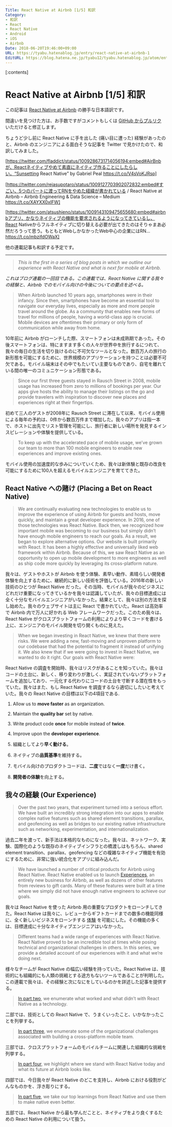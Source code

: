 ```yaml
---
Title: React Native at Airbnb [1/5] 和訳
Category:
- 和訳
- React
- React Native
- Android
- iOS
- Airbnb
Date: 2018-06-20T19:46:00+09:00
URL: https://tyabu.hatenablog.jp/entry/react-native-at-airbnb-1
EditURL: https://blog.hatena.ne.jp/tyabu12/tyabu.hatenablog.jp/atom/entry/17391345971655926755
---
```


[:contents]

React Native at Airbnb [1/5] 和訳
===

この記事は [React Native at Airbnb](https://medium.com/airbnb-engineering/react-native-at-airbnb-f95aa460be1c) の勝手な日本語訳です。

間違いを見つけた方は、お手数ですがコメントもしくは [GitHub からプルリク](https://github.com/tyabu12/blog/edit/master/tyabu.hatenablog.jp/entry/react-native-at-airbnb-1.md) いただけると修正します。

ちょうど少し前に React Native に手を出した (痛い目に遭った) 経験があったのと、Airbnb のエンジニアによる面白そうな記事を Twitter で見かけたので、和訳してみました。

[https://twitter.com/fladdict/status/1009286731714056194:embed#AirBnbが、Reactネイティブやめて素直にネイティブ作ることにしたらしい。“Sunsetting React Native” by Gabriel Peal https://t.co/V4sVoKJRsp]

[https://twitter.com/rejasupotaro/status/1009127703902072832:embed#すごい、5つのパートに渡ってRNをやめた経緯が書かれている / React Native at Airbnb – Airbnb Engineering & Data Science – Medium https://t.co/XAYXX0xIFW]

[https://twitter.com/atsushieno/status/1009143109475655680:embed#airbnbアプリ、かなりネイティブの機能を要求されるようになってきているし、React Nativeからフルネイティブに切り替える必要が出てきたのはそりゃまあ必然だろうって思う。もともとWebしかなかったWeb中心の企業にはRN… https://t.co/mbzifdOWaX]

他の連載記事も和訳する予定です。

---

>*This is the first in a series of blog posts in which we outline our experience with React Native and what is next for mobile at Airbnb.*

*これはブログ連載の一回目である。この連載では、React Native に関する我々の経験と、Airbnb でのモバイル向けの今後についての要点を述べる。*

>When Airbnb launched 10 years ago, smartphones were in their infancy. Since then, smartphones have become an essential tool to navigate our everyday lives, especially as more and more people travel around the globe. As a community that enables new forms of travel for millions of people, having a world-class app is crucial. Mobile devices are oftentimes their primary or only form of communication while away from home.

10年前に Airbnb がローンチした際、スマートフォンは未成熟期であった。その後スマートフォンは、特にますます多くの人々が世界中を旅行するにつれて、我々の毎日の生活を切り抜けるのに不可欠なツールとなった。数百万人の旅行の新形態を可能にするために、世界規模のアプリケーションを持つことは必要不可欠である。モバイル端末はその中でもたいてい主要なものであり、自宅を離れている間の唯一のコミュニケーション形態である。

>Since our first three guests stayed in Rausch Street in 2008, mobile usage has increased from zero to millions of bookings per year. Our apps give hosts the ability to manage their listings on the go and provide travelers with inspiration to discover new places and experiences right at their fingertips.

初めて三人のゲストが2008年に Rausch Street に滞在して以来、モバイル使用による毎年の予約は、0件から数百万件まで増加した。我々のアプリは指一本で、ホストに出先でリスト管理を可能にし、旅行者に新しい場所を発見するインスピレーションや体験を提供している。

>To keep up with the accelerated pace of mobile usage, we’ve grown our team to more than 100 mobile engineers to enable new experiences and improve existing ones.

モバイル使用の加速度的な歩みについていくため、我々は新体験と既存の改良を可能にするために100人を超えるモバイルエンジニアを育ててきた。

## React Native への賭け (Placing a Bet on React Native)

>We are continually evaluating new technologies to enable us to improve the experience of using Airbnb for guests and hosts, move quickly, and maintain a great developer experience. In 2016, one of those technologies was React Native. Back then, we recognized how important mobile was becoming to our business but simply didn’t have enough mobile engineers to reach our goals. As a result, we began to explore alternative options. Our website is built primarily with React. It has been a highly effective and universally liked web framework within Airbnb. Because of this, we saw React Native as an opportunity to open up mobile development to more engineers as well as ship code more quickly by leveraging its cross-platform nature.

我々は、ゲストやホストが Airbnb を使う体験、素早い動作、素晴らしい開発者体験を向上するために、継続的に新しい技術を評価している。2016年の新しい技術のひとつが React Native だった。その当時、モバイルが我々のビジネスにどれだけ重要になってきているかを我々は認識していたが、我々の目標達成には全く十分なモバイルエンジニアがいなかった。結果として、我々は別の方法を探し始めた。我々のウェブサイトは主に React で書かれていた。React は高効率で Airbnb 内で万人に好かれる Web フレームワークだった。このため我々は、React Native がクロスプラットフォームの利用によりより早くコードを書ける上に、エンジニアのモバイル開発を切り開くものに見えた。

>When we began investing in React Native, we knew that there were risks. We were adding a new, fast-moving and unproven platform to our codebase that had the potential to fragment it instead of unifying it. We also knew that if we were going to invest in React Native, we wanted to do it right. Our goals with React Native were:

React Native の調査を開始時、我々はリスクがあることを知っていた。我々はコードの土台に、新しく、移り変わりが激しく、実証されていないプラットフォームを追加しており、一元化する代わりにコードの土台を寸断する潜在性をもっていた。我々はまた、もし React Native を調査するなら適切にしたいと考えていた。我々の React Native の目標は以下の4項目である.

>
1. Allow us to **move faster** as an organization.
2. Maintain the **quality bar** set by native.
3. Write product code **once** for mobile instead of **twice**.
4. Improve upon the **developer experience**.

1. 組織としてより**早く動ける**。
2. ネイティブの**品質基準**を維持する。
3. モバイル向けのプロダクトコードは、**二度**ではなく**一度**だけ書く。
4. **開発者の体験**を向上する。

## 我々の経験 (Our Experience)

>Over the past two years, that experiment turned into a serious effort. We have built an incredibly strong integration into our apps to enable complex native features such as shared element transitions, parallax, and geofencing as well as bridges to our existing native infrastructure such as networking, experimentation, and internationalization.

過去二年を渡って、新手法は本格的なものになった。我々は、ネットワーク、実験、国際化のような既存のネイティブインフラとの橋渡しはもちろん、shared element transition、parallax、geofencing などの複雑なネイティブ機能を有効にするために、非常に強い統合化をアプリに組み込んだ。

>We have launched a number of critical products for Airbnb using React Native. React Native enabled us to launch [Experiences](https://www.airbnb.com/s/experiences), an entirely new business for Airbnb, as well as dozens of other features from reviews to gift cards. Many of these features were built at a time where we simply did not have enough native engineers to achieve our goals.

我々は React Native を使った Airbnb 用の重要なプロダクトをローンチしてきた。React Native は我々に、レビューからギフトカードまでの数多の機能同様に、全く新しいビジネスをローンチする [体験](https://www.airbnb.com/s/experiences) を可能にした。その機能の多くは、目標達成に十分なネイティブエンジニアはいなかった。

>Different teams had a wide range of experiences with React Native. React Native proved to be an incredible tool at times while posing technical and organizational challenges in others. In this series, we provide a detailed account of our experiences with it and what we’re doing next.

様々なチームが React Native の幅広い経験を持っていた。React Native は、技術的にも組織的にも人類の挑戦とする途方もないツールであることが判明した。この連載で我々は、その経験と次になにをしているのかを詳述した記事を提供する。

>[In part two](https://medium.com/airbnb-engineering/react-native-at-airbnb-the-technology-dafd0b43838), we enumerate what worked and what didn’t with React Native as a technology.

二部では、技術としての React Native で、うまくいったこと、いかなかったことを列挙する。

>[In part three](https://medium.com/airbnb-engineering/building-a-cross-platform-mobile-team-3e1837b40a88), we enumerate some of the organizational challenges associated with building a cross-platform mobile team.

三部では、クロスプラットフォームのモバイルチームに関連した組織的な挑戦を列挙する。

>[In part four](https://medium.com/airbnb-engineering/sunsetting-react-native-1868ba28e30a), we highlight where we stand with React Native today and what its future at Airbnb looks like.

四部では、今日我々が React Native のどこを支持し、Airbnb における役割がどんなものかを、浮き彫りにする。

>[In part five](https://medium.com/airbnb-engineering/whats-next-for-mobile-at-airbnb-5e71618576ab), we take our top learnings from React Native and use them to make native even better.

五部では、React Native から最も学んだことと、ネイティブをより良くするための React Native の利用について扱う。

